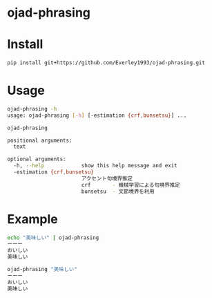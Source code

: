 # ojad-phrasing

# Install

```sh
pip install git+https://github.com/Everley1993/ojad-phrasing.git
```

# Usage

```sh
ojad-phrasing -h
usage: ojad-phrasing [-h] [-estimation {crf,bunsetsu}] ...

ojad-phrasing

positional arguments:
  text

optional arguments:
  -h, --help            show this help message and exit
  -estimation {crf,bunsetsu}
                        アクセント句境界推定
                        crf       - 機械学習による句境界推定
                        bunsetsu  - 文節境界を利用
```

# Example

```sh
echo "美味しい" | ojad-phrasing
ーーー
おいしい
美味しい
```

```sh
ojad-phrasing "美味しい"
ーーー
おいしい
美味しい
```
